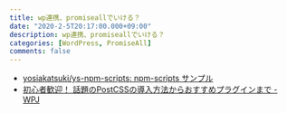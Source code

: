```yaml
---
title: wp連携、promiseallでいける？
date: "2020-2-5T20:17:00.000+09:00"
description: wp連携、promiseallでいける？
categories: [WordPress, PromiseAll]
comments: false
---
```


- [yosiakatsuki/ys\-npm\-scripts: npm\-scripts サンプル](https://github.com/yosiakatsuki/ys-npm-scripts)
- [初心者歓迎！ 話題のPostCSSの導入方法からおすすめプラグインまで \- WPJ](https://www.webprofessional.jp/7-postcss-plugins-to-ease-you-into-postcss/)